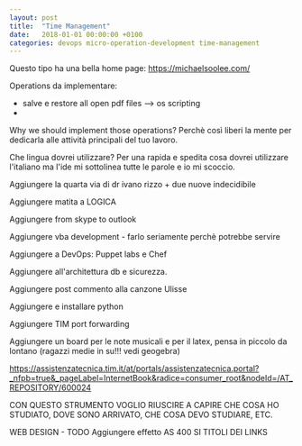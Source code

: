 ```yaml
---
layout: post
title:  "Time Management"
date:   2018-01-01 00:00:00 +0100
categories: devops micro-operation-development time-management
---
```


Questo tipo ha una bella home page: https://michaelsoolee.com/

Operations da implementare:
- salve e restore all open pdf files --> os scripting
-

Why we should implement those operations?
Perchè così liberi la mente per dedicarla alle attività principali del tuo
lavoro.

Che lingua dovrei utilizzare?
Per una rapida e spedita cosa dovrei utilizzare l'italiano ma l'ide mi
sottolinea tutte le parole e io mi scoccio.


Aggiungere la quarta via di dr ivano rizzo + due nuove indecidibile

Aggiungere matita a LOGICA

Aggiungere from skype to outlook

Aggiungere vba development - farlo seriamente perchè potrebbe servire

Aggiungere a DevOps: Puppet labs e Chef

Aggiungere all'architettura db e sicurezza.

Aggiungere post commento alla canzone Ulisse

Aggiungere e installare python

Aggiungere TIM port forwarding

Aggiungere un board per le note musicali e per il latex, pensa in piccolo da
lontano (ragazzi medie in su!!! vedi geogebra)


https://assistenzatecnica.tim.it/at/portals/assistenzatecnica.portal?_nfpb=true&_pageLabel=InternetBook&radice=consumer_root&nodeId=/AT_REPOSITORY/600024


CON QUESTO STRUMENTO VOGLIO RIUSCIRE A CAPIRE CHE COSA HO STUDIATO, DOVE
SONO ARRIVATO, CHE COSA DEVO STUDIARE, ETC.


WEB DESIGN - TODO
Aggiungere effetto AS 400 SI TITOLI DEI LINKS
